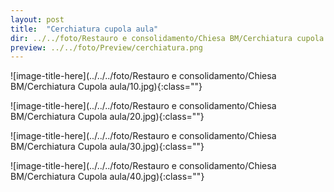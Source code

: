 ```yaml
---
layout: post
title:  "Cerchiatura cupola aula"
dir: ../../foto/Restauro e consolidamento/Chiesa BM/Cerchiatura cupola aula
preview: ../../foto/Preview/cerchiatura.png
---
```


![image-title-here](../../../foto/Restauro e consolidamento/Chiesa BM/Cerchiatura Cupola aula/10.jpg){:class=""}

![image-title-here](../../../foto/Restauro e consolidamento/Chiesa BM/Cerchiatura Cupola aula/20.jpg){:class=""}

![image-title-here](../../../foto/Restauro e consolidamento/Chiesa BM/Cerchiatura Cupola aula/30.jpg){:class=""}

![image-title-here](../../../foto/Restauro e consolidamento/Chiesa BM/Cerchiatura Cupola aula/40.jpg){:class=""}